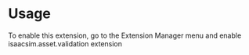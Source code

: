 # Usage

To enable this extension, go to the Extension Manager menu and enable isaacsim.asset.validation extension
